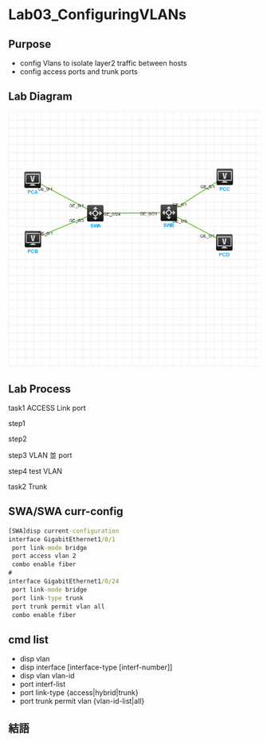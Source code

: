 # Lab03_ConfiguringVLANs

## Purpose

- config Vlans to isolate layer2 traffic between hosts
- config access ports and trunk ports

## Lab Diagram

![](https://github.com/eddylin2015/H3C-CM446-10-2025-C/blob/main/img/hcl_dccd23614469.png?raw=true)

## Lab Process

task1 ACCESS Link port

step1

step2

step3 VLAN 並 port

step4 test VLAN

task2 Trunk



## SWA/SWA curr-config

```cmd
[SWA]disp current-configuration
interface GigabitEthernet1/0/1
 port link-mode bridge
 port access vlan 2
 combo enable fiber
#
interface GigabitEthernet1/0/24
 port link-mode bridge
 port link-type trunk
 port trunk permit vlan all
 combo enable fiber
```

## cmd list

- disp vlan
- disp interface [interface-type [interf-number]]
- disp vlan vlan-id
- port interf-list
- port link-type {access|hybrid|trunk}
- port trunk permit vlan {vlan-id-list|all}

## 結語